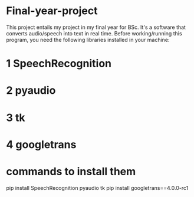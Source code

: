 # Final-year-project
This project entails my project in my final year for BSc. It's a software that converts audio/speech into text in real time. 
Before working/running this program, you need the following libraries installed in your machine:
# 1 SpeechRecognition
# 2 pyaudio
# 3 tk
# 4 googletrans

# commands to install them
pip install SpeechRecognition pyaudio tk
pip install googletrans==4.0.0-rc1
